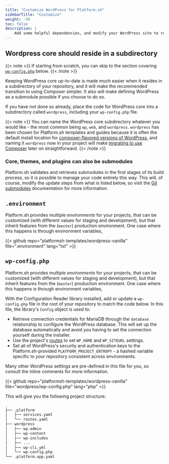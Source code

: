 ```yaml
---
title: "Customize WordPress for Platform.sh"
sidebarTitle: "Customize"
weight: -90
toc: false
description: |
    Add some helpful dependencies, and modify your WordPress site to read from a Platform.sh environment.
---
```


## Wordpress core should reside in a subdirectory

{{< note >}}
If starting from scratch, you can skip to the section covering [`wp-config.php`](#wp-configphp) below.
{{< /note >}}

Keeping WordPress core up-to-date is made much easier when it resides in a subdirectory of your repository, and it will make the recommended transition to using Composer simpler. It also will make defining WordPress as a submodule possible if you choose to do so. 

If you have not done so already, place the code for WordPress core into a subdirectory called `wordpress`, including your `wp-config.php` file.

{{< note >}}
You can name the WordPress core subdirectory whatever you would like - the most common being `wp`, `web`, and `wordpress`. `wordpress` has been chosen for Platform.sh templates and guides because it is often the default install location for [composer-flavored versions of WordPress](/guides/wordpress/deploy/_index.md), and naming it `wordpress` now in your project will make [migrating to use Composer](/guides/wordpress/composer/migrate.md) later on straightforward.
{{< /note >}}

### Core, themes, and plugins can also be submodules

Platform.sh validates and retrieves submodules in the first stages of its build process, so it is possible to manage your code entirely this way. This will, of course, modify the update steps from what is listed below, so visit the [Git submodules](/development/submodules.md) documentation for more information.

## `.environment`

Platform.sh provides multiple *environments* for your projects, that can be customized (with different values for staging and development), but that inherit features from the (`master`) production environment. One case where this happens is through environment variables, 

{{< github repo="platformsh-templates/wordpress-vanilla" file=".environment" lang="txt" >}}

## `wp-config.php`

Platform.sh provides multiple *environments* for your projects, that can be customized (with different values for staging and development), but that inherit features from the (`master`) production environment. One case where this happens is through environment variables, 

With the Configuration Reader library installed, add or update a `wp-config.php` file in the root of your repository to match the code below. In this file, the library's `Config` object is used to:

- Retrieve connection credentials for MariaDB through the `database` relationship to configure the WordPress database. This will set up the database automatically and avoid you having to set the connection yourself during the installer. 
- Use the project's [routes](/configuration/routes/_index.md) to set `WP_HOME` and `WP_SITEURL` settings. 
- Set all of WordPress's security and authentication keys to the Platform.sh-provided `PLATFORM_PROJECT_ENTROPY` - a hashed variable specific to your repository consistent across environments. 

Many other WordPress settings are pre-defined in this file for you, so consult the inline comments for more information.

{{< github repo="platformsh-templates/wordpress-vanilla" file="wordpress/wp-config.php" lang="php" >}}

This will give you the following project structure:

```txt
.
├── .platform
│   ├── services.yaml
│   └── routes.yaml
├── wordpress
│   ├── wp-admin
│   ├── wp-content
│   ├── wp-includes
│   ├── ...
│   ├── wp-cli.yml
│   └── wp-config.php
└── .platform.app.yaml
```
